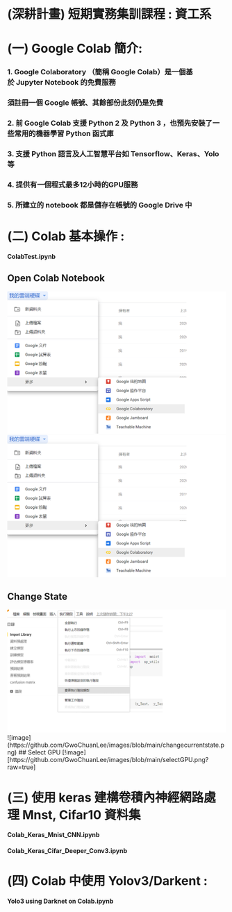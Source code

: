 # (深耕計畫) 短期實務集訓課程 :  資工系

# (一) Google Colab 簡介: 
### 1. Google Colaboratory （簡稱 Google Colab）是一個基於 Jupyter Notebook 的免費服務 <br>
### 須註冊一個 Google 帳號、其餘部份此刻仍是免費
### 2. 前 Google Colab 支援 Python 2 及 Python 3 ，也預先安裝了一些常用的機器學習 Python 函式庫 
### 3. 支援 Python 語言及人工智慧平台如 Tensorflow、Keras、Yolo等
### 4. 提供有一個程式最多12小時的GPU服務
### 5. 所建立的 notebook 都是儲存在帳號的  Google Drive 中


# (二) Colab 基本操作 :
#### ColabTest.ipynb
## Open Colab Notebook
![image](https://github.com/GwoChuanLee/images/blob/main/open.png)
<img src="https://github.com/GwoChuanLee/images/blob/main/open.png" width="600">
## Change State
<img src="https://github.com/GwoChuanLee/images/blob/main/changecurrentstate.png" width="600">
![image](https://github.com/GwoChuanLee/images/blob/main/changecurrentstate.png)
## Select GPU
[!image][https://github.com/GwoChuanLee/images/blob/main/selectGPU.png?raw=true]

# (三) 使用 keras 建構卷積內神經網路處理 Mnst, Cifar10 資料集
#### Colab_Keras_Mnist_CNN.ipynb
#### Colab_Keras_Cifar_Deeper_Conv3.ipynb

# (四) Colab 中使用 Yolov3/Darkent :
#### Yolo3 using Darknet on Colab.ipynb
